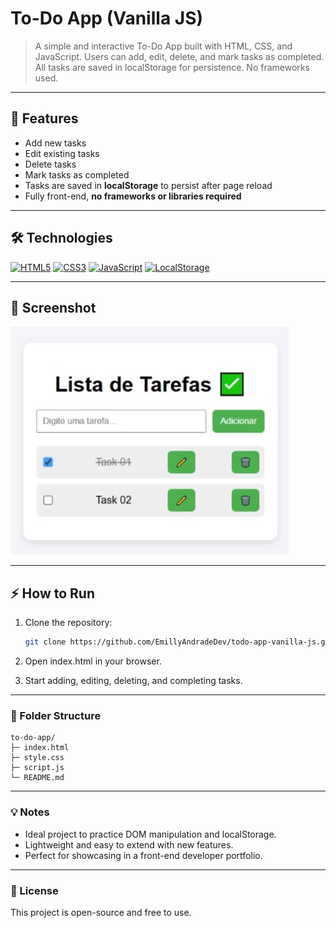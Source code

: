 # To-Do App (Vanilla JS)

> A simple and interactive To-Do App built with HTML, CSS, and JavaScript. Users can add, edit, delete, and mark tasks as completed. All tasks are saved in localStorage for persistence. No frameworks used.

---

## 🚀 Features

- Add new tasks
- Edit existing tasks
- Delete tasks
- Mark tasks as completed
- Tasks are saved in **localStorage** to persist after page reload
- Fully front-end, **no frameworks or libraries required**

---

## 🛠️ Technologies

[![HTML5](https://img.shields.io/badge/HTML5-E34F26?style=for-the-badge&logo=html5&logoColor=white)](https://developer.mozilla.org/en-US/docs/Web/HTML) 
[![CSS3](https://img.shields.io/badge/CSS3-1572B6?style=for-the-badge&logo=css3&logoColor=white)](https://developer.mozilla.org/en-US/docs/Web/CSS) 
[![JavaScript](https://img.shields.io/badge/JavaScript-F7DF1E?style=for-the-badge&logo=javascript&logoColor=black)](https://developer.mozilla.org/en-US/docs/Web/JavaScript) 
[![LocalStorage](https://img.shields.io/badge/LocalStorage-000000?style=for-the-badge&logo=google-chrome&logoColor=white)](https://developer.mozilla.org/en-US/docs/Web/API/Window/localStorage)


---

## 🎨 Screenshot

![Screenshot of To-Do App](screenshot.jpeg) 

---

## ⚡ How to Run

1. Clone the repository:  
   ```bash
   git clone https://github.com/EmillyAndradeDev/todo-app-vanilla-js.git
   ```
2. Open index.html in your browser.

3. Start adding, editing, deleting, and completing tasks.

---

### 📂 Folder Structure

```
to-do-app/
├─ index.html
├─ style.css
├─ script.js
└─ README.md
```

---

### 💡 Notes

- Ideal project to practice DOM manipulation and localStorage.
- Lightweight and easy to extend with new features.
- Perfect for showcasing in a front-end developer portfolio.

___

### 📝 License

This project is open-source and free to use.

